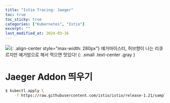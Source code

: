 ```yaml
---
title: "Istio Tracing: Jaeger"
toc: true
toc_sticky: true
categories: ["Kubernetes", "Istio"]
excerpt: ""
last_modified_at: 2024-03-16
---
```


![](https://upload.wikimedia.org/wikipedia/en/a/ab/J%C3%A4germeister_logo.svg){: .align-center style="max-width: 280px"}
얘거마이스터, 허브향이 나는 리큐르지만 예거밤으로 해서 먹으면 맛있다!
{: .small .text-center .gray }

# Jaeger Addon 띄우기

```bash
$ kubectl apply \
    -f https://raw.githubusercontent.com/istio/istio/release-1.21/samples/addons/jaeger.yaml
```
